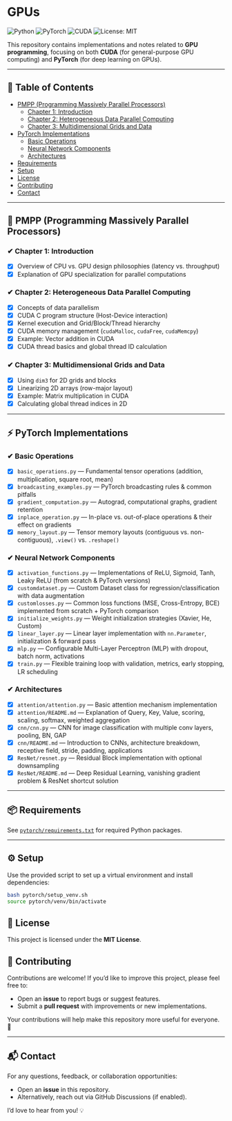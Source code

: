 # GPUs

![Python](https://img.shields.io/badge/Python-3.8%2B-blue.svg)
![PyTorch](https://img.shields.io/badge/PyTorch-2.x-red.svg)
![CUDA](https://img.shields.io/badge/CUDA-11%2B-green.svg)
![License: MIT](https://img.shields.io/badge/License-MIT-yellow.svg)

This repository contains implementations and notes related to **GPU programming**, focusing on both **CUDA** (for general-purpose GPU computing) and **PyTorch** (for deep learning on GPUs).

---

## 📖 Table of Contents
- [PMPP (Programming Massively Parallel Processors)](#pmpp-parallel-memory-programming-for-gpus)
  - [Chapter 1: Introduction](#chapter-1-introduction)
  - [Chapter 2: Heterogeneous Data Parallel Computing](#chapter-2-heterogeneous-data-parallel-computing)
  - [Chapter 3: Multidimensional Grids and Data](#chapter-3-multidimensional-grids-and-data)
- [PyTorch Implementations](#pytorch-implementations)
  - [Basic Operations](#basic-operations)
  - [Neural Network Components](#neural-network-components)
  - [Architectures](#architectures)
- [Requirements](#requirements)
- [Setup](#setup)
- [License](#license)
- [Contributing](#contributing)
- [Contact](#contact)

---

## 📘 PMPP (Programming Massively Parallel Processors)

### ✔ Chapter 1: Introduction
- [x] Overview of CPU vs. GPU design philosophies (latency vs. throughput)
- [x] Explanation of GPU specialization for parallel computations

### ✔ Chapter 2: Heterogeneous Data Parallel Computing
- [x] Concepts of data parallelism
- [x] CUDA C program structure (Host-Device interaction)
- [x] Kernel execution and Grid/Block/Thread hierarchy
- [x] CUDA memory management (`cudaMalloc`, `cudaFree`, `cudaMemcpy`)
- [x] Example: Vector addition in CUDA
- [x] CUDA thread basics and global thread ID calculation

### ✔ Chapter 3: Multidimensional Grids and Data
- [x] Using `dim3` for 2D grids and blocks
- [x] Linearizing 2D arrays (row-major layout)
- [x] Example: Matrix multiplication in CUDA
- [x] Calculating global thread indices in 2D

---

## ⚡ PyTorch Implementations

### ✔ Basic Operations
- [x] `basic_operations.py` — Fundamental tensor operations (addition, multiplication, square root, mean)
- [x] `broadcasting_examples.py` — PyTorch broadcasting rules & common pitfalls
- [x] `gradient_computation.py` — Autograd, computational graphs, gradient retention
- [x] `inplace_operation.py` — In-place vs. out-of-place operations & their effect on gradients
- [x] `memory_layout.py` — Tensor memory layouts (contiguous vs. non-contiguous), `.view()` vs. `.reshape()`

### ✔ Neural Network Components
- [x] `activation_functions.py` — Implementations of ReLU, Sigmoid, Tanh, Leaky ReLU (from scratch & PyTorch versions)
- [x] `customdataset.py` — Custom Dataset class for regression/classification with data augmentation
- [x] `customlosses.py` — Common loss functions (MSE, Cross-Entropy, BCE) implemented from scratch + PyTorch comparison
- [x] `initialize_weights.py` — Weight initialization strategies (Xavier, He, Custom)
- [x] `linear_layer.py` — Linear layer implementation with `nn.Parameter`, initialization & forward pass
- [x] `mlp.py` — Configurable Multi-Layer Perceptron (MLP) with dropout, batch norm, activations
- [x] `train.py` — Flexible training loop with validation, metrics, early stopping, LR scheduling

### ✔ Architectures
- [x] `attention/attention.py` — Basic attention mechanism implementation
- [x] `attention/README.md` — Explanation of Query, Key, Value, scoring, scaling, softmax, weighted aggregation
- [x] `cnn/cnn.py` — CNN for image classification with multiple conv layers, pooling, BN, GAP
- [x] `cnn/README.md` — Introduction to CNNs, architecture breakdown, receptive field, stride, padding, applications
- [x] `ResNet/resnet.py` — Residual Block implementation with optional downsampling
- [x] `ResNet/README.md` — Deep Residual Learning, vanishing gradient problem & ResNet shortcut solution

---

## 📦 Requirements
See [`pytorch/requirements.txt`](pytorch/requirements.txt) for required Python packages.

---

## ⚙️ Setup
Use the provided script to set up a virtual environment and install dependencies:

```bash
bash pytorch/setup_venv.sh
source pytorch/venv/bin/activate
```

## 📜 License

This project is licensed under the **MIT License**.

## 🤝 Contributing

Contributions are welcome!
If you’d like to improve this project, please feel free to:
- Open an **issue** to report bugs or suggest features.
- Submit a **pull request** with improvements or new implementations.

Your contributions will help make this repository more useful for everyone. 🚀

---

## 📬 Contact

For any questions, feedback, or collaboration opportunities:
- Open an **issue** in this repository.
- Alternatively, reach out via GitHub Discussions (if enabled).

I’d love to hear from you! 💡
